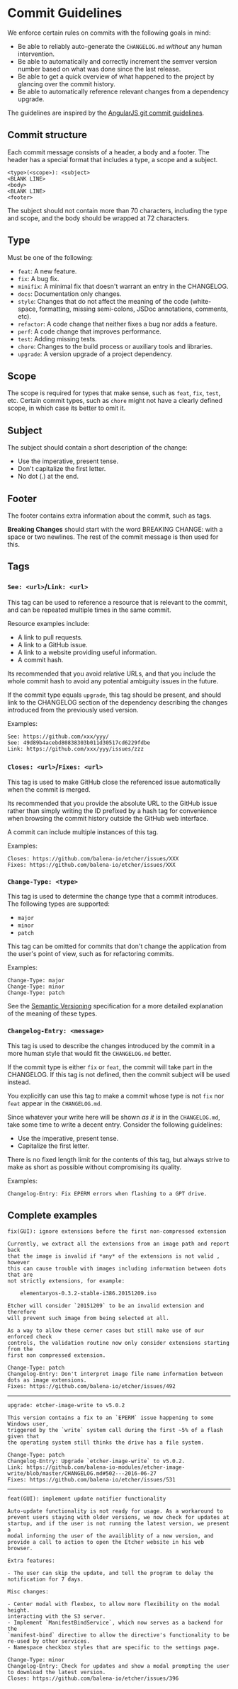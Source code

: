 Commit Guidelines
=================

We enforce certain rules on commits with the following goals in mind:

- Be able to reliably auto-generate the `CHANGELOG.md` *without* any human
intervention.
- Be able to automatically and correctly increment the semver version number
based on what was done since the last release.
- Be able to get a quick overview of what happened to the project by glancing
over the commit history.
- Be able to automatically reference relevant changes from a dependency
upgrade.

The guidelines are inspired by the [AngularJS git commit
guidelines][angular-commit-guidelines].

Commit structure
----------------

Each commit message consists of a header, a body and a footer. The header has a
special format that includes a type, a scope and a subject.

```
<type>(<scope>): <subject>
<BLANK LINE>
<body>
<BLANK LINE>
<footer>
```

The subject should not contain more than 70 characters, including the type and
scope, and the body should be wrapped at 72 characters.

Type
----

Must be one of the following:

- `feat`: A new feature.
- `fix`: A bug fix.
- `minifix`: A minimal fix that doesn't warrant an entry in the CHANGELOG.
- `docs`: Documentation only changes.
- `style`: Changes that do not affect the meaning of the code (white-space,
formatting, missing semi-colons, JSDoc annotations, comments, etc).
- `refactor`: A code change that neither fixes a bug nor adds a feature.
- `perf`: A code change that improves performance.
- `test`: Adding missing tests.
- `chore`: Changes to the build process or auxiliary tools and libraries.
- `upgrade`: A version upgrade of a project dependency.

Scope
-----

The scope is required for types that make sense, such as `feat`, `fix`,
`test`, etc. Certain commit types, such as `chore` might not have a clearly
defined scope, in which case its better to omit it.

Subject
-------

The subject should contain a short description of the change:

- Use the imperative, present tense.
- Don't capitalize the first letter.
- No dot (.) at the end.

Footer
------

The footer contains extra information about the commit, such as tags.

**Breaking Changes** should start with the word BREAKING CHANGE: with a space
or two newlines. The rest of the commit message is then used for this.

Tags
----

### `See: <url>`/`Link: <url>`

This tag can be used to reference a resource that is relevant to the commit,
and can be repeated multiple times in the same commit.

Resource examples include:

- A link to pull requests.
- A link to a GitHub issue.
- A link to a website providing useful information.
- A commit hash.

Its recommended that you avoid relative URLs, and that you include the whole
commit hash to avoid any potential ambiguity issues in the future.

If the commit type equals `upgrade`, this tag should be present, and should
link to the CHANGELOG section of the dependency describing the changes
introduced from the previously used version.

Examples:

```
See: https://github.com/xxx/yyy/
See: 49d89b4acebd80838303b011d30517cd6229fdbe
Link: https://github.com/xxx/yyy/issues/zzz
```

### `Closes: <url>`/`Fixes: <url>`

This tag is used to make GitHub close the referenced issue automatically when
the commit is merged.

Its recommended that you provide the absolute URL to the GitHub issue rather
than simply writing the ID prefixed by a hash tag for convenience when browsing
the commit history outside the GitHub web interface.

A commit can include multiple instances of this tag.

Examples:

```
Closes: https://github.com/balena-io/etcher/issues/XXX
Fixes: https://github.com/balena-io/etcher/issues/XXX
```

### `Change-Type: <type>`

This tag is used to determine the change type that a commit introduces. The
following types are supported:

- `major`
- `minor`
- `patch`

This tag can be omitted for commits that don't change the application from the
user's point of view, such as for refactoring commits.

Examples:

```
Change-Type: major
Change-Type: minor
Change-Type: patch
```

See the [Semantic Versioning][semver] specification for a more detailed
explanation of the meaning of these types.

### `Changelog-Entry: <message>`

This tag is used to describe the changes introduced by the commit in a more
human style that would fit the `CHANGELOG.md` better.

If the commit type is either `fix` or `feat`, the commit will take part in the
CHANGELOG. If this tag is not defined, then the commit subject will be used
instead.

You explicitly can use this tag to make a commit whose type is not `fix` nor
`feat` appear in the `CHANGELOG.md`.

Since whatever your write here will be shown *as it is* in the `CHANGELOG.md`,
take some time to write a decent entry. Consider the following guidelines:

- Use the imperative, present tense.
- Capitalize the first letter.

There is no fixed length limit for the contents of this tag, but always strive
to make as short as possible without compromising its quality.

Examples:

```
Changelog-Entry: Fix EPERM errors when flashing to a GPT drive.
```

Complete examples
-----------------

```
fix(GUI): ignore extensions before the first non-compressed extension

Currently, we extract all the extensions from an image path and report back
that the image is invalid if *any* of the extensions is not valid , however
this can cause trouble with images including information between dots that are
not strictly extensions, for example:

    elementaryos-0.3.2-stable-i386.20151209.iso

Etcher will consider `20151209` to be an invalid extension and therefore
will prevent such image from being selected at all.

As a way to allow these corner cases but still make use of our enforced check
controls, the validation routine now only consider extensions starting from the
first non compressed extension.

Change-Type: patch
Changelog-Entry: Don't interpret image file name information between dots as image extensions.
Fixes: https://github.com/balena-io/etcher/issues/492
```

***

```
upgrade: etcher-image-write to v5.0.2

This version contains a fix to an `EPERM` issue happening to some Windows user,
triggered by the `write` system call during the first ~5% of a flash given that
the operating system still thinks the drive has a file system.

Change-Type: patch
Changelog-Entry: Upgrade `etcher-image-write` to v5.0.2.
Link: https://github.com/balena-io-modules/etcher-image-write/blob/master/CHANGELOG.md#502---2016-06-27
Fixes: https://github.com/balena-io/etcher/issues/531
```

***

```
feat(GUI): implement update notifier functionality

Auto-update functionality is not ready for usage. As a workaround to
prevent users staying with older versions, we now check for updates at
startup, and if the user is not running the latest version, we present a
modal informing the user of the availiblity of a new version, and
provide a call to action to open the Etcher website in his web browser.

Extra features:

- The user can skip the update, and tell the program to delay the
notification for 7 days.

Misc changes:

- Center modal with flexbox, to allow more flexibility on the modal height.
interacting with the S3 server.
- Implement `ManifestBindService`, which now serves as a backend for the
`manifest-bind` directive to allow the directive's functionality to be
re-used by other services.
- Namespace checkbox styles that are specific to the settings page.

Change-Type: minor
Changelog-Entry: Check for updates and show a modal prompting the user to download the latest version.
Closes: https://github.com/balena-io/etcher/issues/396
```

[angular-commit-guidelines]: https://github.com/angular/angular.js/blob/master/CONTRIBUTING.md#commit
[semver]: http://semver.org
